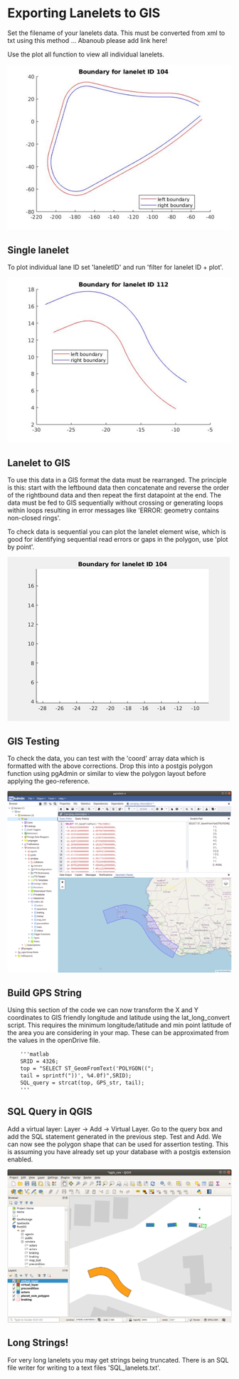 # Exporting Lanelets to GIS

Set the filename of your lanelets data. This must be converted from xml to txt using this method ... Abanoub please add link here!

Use the plot all function to view all individual lanelets. 



![](lanelet104a.jpg)

## Single lanelet
To plot individual lane ID set 'laneletID' and run 'filter for lanelet ID + plot'.


![](lanelet112.jpg)

## Lanelet to GIS
To use this data in a GIS format the data must be rearranged. The principle is this: start with the leftbound data then concatenate and reverse the order of the rightbound data and then repeat the first datapoint at the end. The data must be fed to GIS sequentially without crossing or generating loops within loops resulting in error messages like 'ERROR:  geometry contains non-closed rings'.

To check data is sequential you can plot the lanelet element wise, which is good for identifying sequential read errors or gaps in the polygon, use 'plot by point'.


![](lane_ani.gif)

## GIS Testing
To check the data, you can test with the 'coord' array data which is formatted with the above corrections. Drop this into a postgis polygon function using pgAdmin or similar to view the polygon layout before applying the geo-reference.


![](lanelet_raw.png)


## Build GPS String
Using this section of the code we can now transform the X and Y coordinates to GIS friendly longitude and latitude using the lat_long_convert script. This requires the minimum longitude/latitude and min point latitude of the area you are considering in your map. These can be approximated from the <geoReference> values in the openDrive file.

        '''matlab
        SRID = 4326;
        top = "SELECT ST_GeomFromText('POLYGON((";
        tail = sprintf("))', %4.0f)",SRID);
        SQL_query = strcat(top, GPS_str, tail);
        '''

## SQL Query in QGIS
Add a virtual layer: Layer -> Add -> Virtual Layer. Go to the query box and add the SQL statement generated in the previous step. Test and Add. We can now see the polygon shape that can be used for assertion testing. This is assuming you have already set up your database with a postgis extension enabled.


![](Lanelet_in_QGIS.png)

## Long Strings!
For very long lanelets you may get strings being truncated. There is an SQL file writer for writing to a text files 'SQL_lanelets.txt'.
